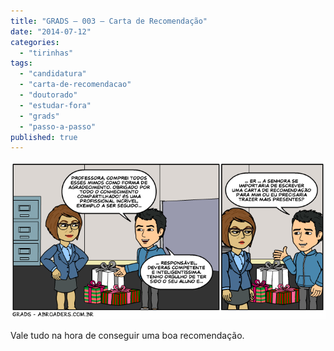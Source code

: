 ```yaml
---
title: "GRADS – 003 – Carta de Recomendação"
date: "2014-07-12"
categories: 
  - "tirinhas"
tags: 
  - "candidatura"
  - "carta-de-recomendacao"
  - "doutorado"
  - "estudar-fora"
  - "grads"
  - "passo-a-passo"
published: true
---
```


[![GRADS - Abroaders](images/GRADS_003.png)](http://www.abroaders.com.br/wp-content/uploads/2014/07/GRADS_003.png)

Vale tudo na hora de conseguir uma boa recomendação.
